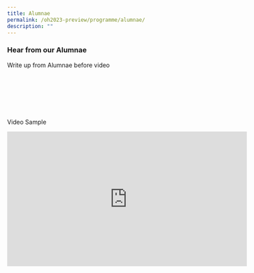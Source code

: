 ```yaml
---
title: Alumnae
permalink: /oh2023-preview/programme/alumnae/
description: ""
---
```

### Hear from our Alumnae

Write up from Alumnae before video
<br>
<br>
<br>
<br>
<br>
<br>
<br>

Video Sample
<iframe allowfullscreen="" allow="accelerometer; autoplay; clipboard-write; encrypted-media; gyroscope; picture-in-picture; web-share" frameborder="0" title="YouTube video player" src="https://www.youtube-nocookie.com/embed/6J3BL3dZeCI?si=2W8nHbsoEr7CTMkn&amp;start=1" height="315" width="560"></iframe>